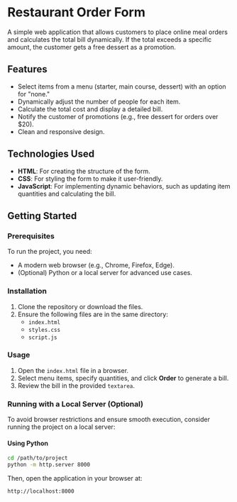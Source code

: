 # Restaurant Order Form

A simple web application that allows customers to place online meal orders and calculates the total bill dynamically. If the total exceeds a specific amount, the customer gets a free dessert as a promotion.

## Features

- Select items from a menu (starter, main course, dessert) with an option for "none."
- Dynamically adjust the number of people for each item.
- Calculate the total cost and display a detailed bill.
- Notify the customer of promotions (e.g., free dessert for orders over $20).
- Clean and responsive design.

## Technologies Used

- **HTML**: For creating the structure of the form.
- **CSS**: For styling the form to make it user-friendly.
- **JavaScript**: For implementing dynamic behaviors, such as updating item quantities and calculating the bill.

## Getting Started

### Prerequisites

To run the project, you need:
- A modern web browser (e.g., Chrome, Firefox, Edge).
- (Optional) Python or a local server for advanced use cases.

### Installation

1. Clone the repository or download the files.
2. Ensure the following files are in the same directory:
   - `index.html`
   - `styles.css`
   - `script.js`

### Usage

1. Open the `index.html` file in a browser.
2. Select menu items, specify quantities, and click **Order** to generate a bill.
3. Review the bill in the provided `textarea`.

### Running with a Local Server (Optional)

To avoid browser restrictions and ensure smooth execution, consider running the project on a local server:

#### Using Python
```bash
cd /path/to/project
python -m http.server 8000
```
Then, open the application in your browser at:

```bash
http://localhost:8000
```

